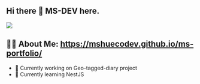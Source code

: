 ## Hi there 👋 MS-DEV here.

![](https://komarev.com/ghpvc/?username=mshuecodev)

## 👨‍💻 About Me: https://mshuecodev.github.io/ms-portfolio/
- 🔭 Currently working on Geo-tagged-diary project
- 🌱 Currently learning NestJS
<!--
**mshuecodev/mshuecodev** is a ✨ _special_ ✨ repository because its `README.md` (this file) appears on your GitHub profile.

Here are some ideas to get you started:

👨‍💻 About Me:
- 🔭 I’m currently working on ...
- 🌱 I’m currently learning ...
- 👯 I’m looking to collaborate on ...
- 🤔 I’m looking for help with ...
- 💬 Ask me about ...
- 📫 How to reach me: ...
- 😄 Pronouns: ...
- ⚡ Fun fact: ...
-->
